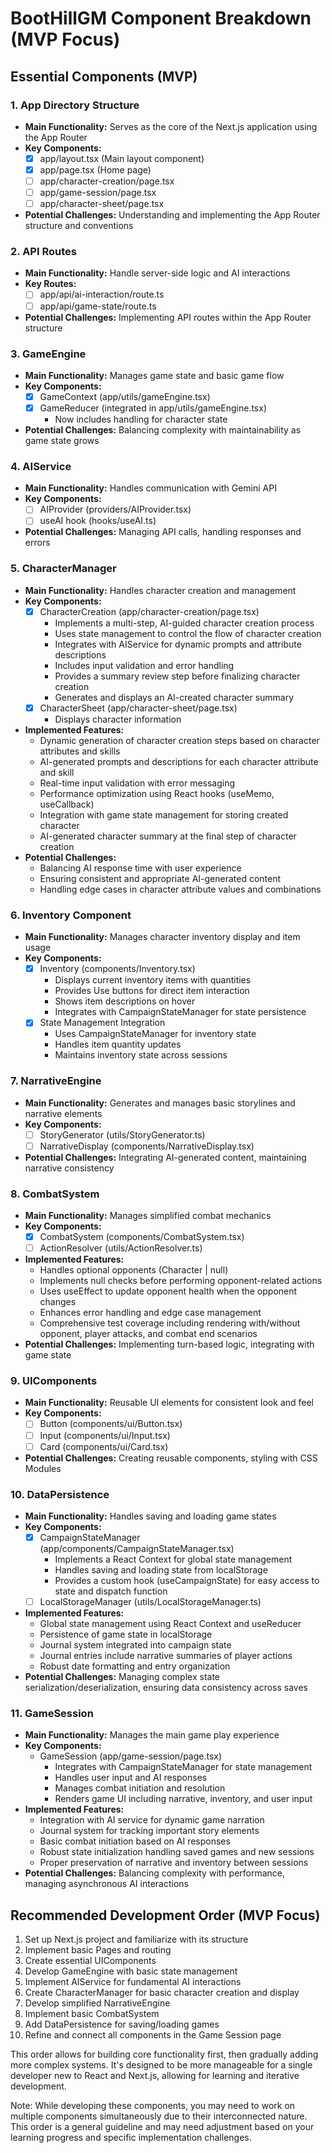 # BootHillGM Component Breakdown (MVP Focus)

## Essential Components (MVP)

### 1. App Directory Structure
- **Main Functionality:** Serves as the core of the Next.js application using the App Router
- **Key Components:**
  - [x] app/layout.tsx (Main layout component)
  - [x] app/page.tsx (Home page)
  - [ ] app/character-creation/page.tsx
  - [ ] app/game-session/page.tsx
  - [ ] app/character-sheet/page.tsx
- **Potential Challenges:** Understanding and implementing the App Router structure and conventions

### 2. API Routes
- **Main Functionality:** Handle server-side logic and AI interactions
- **Key Routes:**
  - [ ] app/api/ai-interaction/route.ts
  - [ ] app/api/game-state/route.ts
- **Potential Challenges:** Implementing API routes within the App Router structure

### 3. GameEngine
- **Main Functionality:** Manages game state and basic game flow
- **Key Components:**
  - [x] GameContext (app/utils/gameEngine.tsx)
  - [x] GameReducer (integrated in app/utils/gameEngine.tsx)
    - Now includes handling for character state
- **Potential Challenges:** Balancing complexity with maintainability as game state grows

### 4. AIService
- **Main Functionality:** Handles communication with Gemini API
- **Key Components:**
  - [ ] AIProvider (providers/AIProvider.tsx)
  - [ ] useAI hook (hooks/useAI.ts)
- **Potential Challenges:** Managing API calls, handling responses and errors

### 5. CharacterManager
- **Main Functionality:** Handles character creation and management
- **Key Components:**
  - [x] CharacterCreation (app/character-creation/page.tsx)
    - Implements a multi-step, AI-guided character creation process
    - Uses state management to control the flow of character creation
    - Integrates with AIService for dynamic prompts and attribute descriptions
    - Includes input validation and error handling
    - Provides a summary review step before finalizing character creation
    - Generates and displays an AI-created character summary
  - [x] CharacterSheet (app/character-sheet/page.tsx)
    - Displays character information
- **Implemented Features:**
  - Dynamic generation of character creation steps based on character attributes and skills
  - AI-generated prompts and descriptions for each character attribute and skill
  - Real-time input validation with error messaging
  - Performance optimization using React hooks (useMemo, useCallback)
  - Integration with game state management for storing created character
  - AI-generated character summary at the final step of character creation
- **Potential Challenges:** 
  - Balancing AI response time with user experience
  - Ensuring consistent and appropriate AI-generated content
  - Handling edge cases in character attribute values and combinations

### 6. Inventory Component
- **Main Functionality:** Manages character inventory display and item usage
- **Key Components:**
  - [x] Inventory (components/Inventory.tsx)
    - Displays current inventory items with quantities
    - Provides Use buttons for direct item interaction
    - Shows item descriptions on hover
    - Integrates with CampaignStateManager for state persistence
  - [x] State Management Integration
    - Uses CampaignStateManager for inventory state
    - Handles item quantity updates
    - Maintains inventory state across sessions


### 7. NarrativeEngine
- **Main Functionality:** Generates and manages basic storylines and narrative elements
- **Key Components:**
  - [ ] StoryGenerator (utils/StoryGenerator.ts)
  - [ ] NarrativeDisplay (components/NarrativeDisplay.tsx)
- **Potential Challenges:** Integrating AI-generated content, maintaining narrative consistency

### 8. CombatSystem
- **Main Functionality:** Manages simplified combat mechanics
- **Key Components:**
  - [x] CombatSystem (components/CombatSystem.tsx)
  - [ ] ActionResolver (utils/ActionResolver.ts)
- **Implemented Features:**
  - Handles optional opponents (Character | null)
  - Implements null checks before performing opponent-related actions
  - Uses useEffect to update opponent health when the opponent changes
  - Enhances error handling and edge case management
  - Comprehensive test coverage including rendering with/without opponent, player attacks, and combat end scenarios
- **Potential Challenges:** Implementing turn-based logic, integrating with game state

### 9. UIComponents
- **Main Functionality:** Reusable UI elements for consistent look and feel
- **Key Components:**
  - [ ] Button (components/ui/Button.tsx)
  - [ ] Input (components/ui/Input.tsx)
  - [ ] Card (components/ui/Card.tsx)
- **Potential Challenges:** Creating reusable components, styling with CSS Modules

### 10. DataPersistence
- **Main Functionality:** Handles saving and loading game states
- **Key Components:**
  - [x] CampaignStateManager (app/components/CampaignStateManager.tsx)
    - Implements a React Context for global state management
    - Handles saving and loading state from localStorage
    - Provides a custom hook (useCampaignState) for easy access to state and dispatch function
  - [ ] LocalStorageManager (utils/LocalStorageManager.ts)
- **Implemented Features:**
  - Global state management using React Context and useReducer
  - Persistence of game state in localStorage
  - Journal system integrated into campaign state
  - Journal entries include narrative summaries of player actions
  - Robust date formatting and entry organization
- **Potential Challenges:** Managing complex state serialization/deserialization, ensuring data consistency across saves

### 11. GameSession
- **Main Functionality:** Manages the main game play experience
- **Key Components:**
  - GameSession (app/game-session/page.tsx)
    - Integrates with CampaignStateManager for state management
    - Handles user input and AI responses
    - Manages combat initiation and resolution
    - Renders game UI including narrative, inventory, and user input
- **Implemented Features:**
  - Integration with AI service for dynamic game narration
  - Journal system for tracking important story elements
  - Basic combat initiation based on AI responses
  - Robust state initialization handling saved games and new sessions
  - Proper preservation of narrative and inventory between sessions
- **Potential Challenges:** Balancing complexity with performance, managing asynchronous AI interactions

## Recommended Development Order (MVP Focus)

1. Set up Next.js project and familiarize with its structure
2. Implement basic Pages and routing
3. Create essential UIComponents
4. Develop GameEngine with basic state management
5. Implement AIService for fundamental AI interactions
6. Create CharacterManager for basic character creation and display
7. Develop simplified NarrativeEngine
8. Implement basic CombatSystem
9. Add DataPersistence for saving/loading games
10. Refine and connect all components in the Game Session page

This order allows for building core functionality first, then gradually adding more complex systems. It's designed to be more manageable for a single developer new to React and Next.js, allowing for learning and iterative development.

Note: While developing these components, you may need to work on multiple components simultaneously due to their interconnected nature. This order is a general guideline and may need adjustment based on your learning progress and specific implementation challenges.
